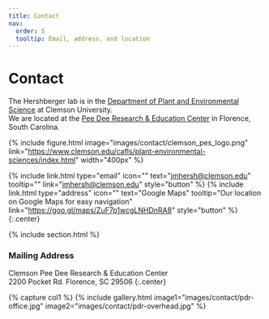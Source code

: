 ```yaml
---
title: Contact
nav:
  order: 5
  tooltip: Email, address, and location
---
```


# <i class="fas fa-envelope"></i>Contact

The Hershberger lab is in the [Department of Plant and Environmental Science](https://www.clemson.edu/cafls/plant-environmental-sciences/) at Clemson University.  
We are located at the [Pee Dee Research & Education Center](https://www.clemson.edu/cafls/research/peedee/) in Florence, South Carolina.

{%
  include figure.html
  image="images/contact/clemson_pes_logo.png"
  link="https://www.clemson.edu/cafls/plant-environmental-sciences/index.html"
  width="400px"
%}

{%
  include link.html
  type="email"
  icon=""
  text="jmhersh@clemson.edu"
  tooltip=""
  link="jmhersh@clemson.edu"
  style="button"
%}
{%
  include link.html
  type="address"
  icon=""
  text="Google Maps"
  tooltip="Our location on Google Maps for easy navigation"
  link="https://goo.gl/maps/ZuF7p1wcgLNHDnRA8"
  style="button"
%}
{:.center}

{% include section.html %}

### <i class="fas fa-mail-bulk"></i>Mailing Address

Clemson Pee Dee Research & Education Center  
2200 Pocket Rd. Florence, SC  29506
{:.center}

{% capture col1 %}
{%
  include gallery.html
  image1="images/contact/pdr-office.jpg"
  image2="images/contact/pdr-overhead.jpg"
%}

